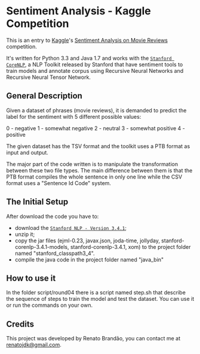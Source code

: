 Sentiment Analysis - Kaggle Competition
===================================

This is an entry to [Kaggle](http://www.kaggle.com/)'s
[Sentiment Analysis on Movie Reviews](http://www.kaggle.com/c/sentiment-analysis-on-movie-reviews)
competition.

It's written for Python 3.3 and Java 1.7 and works with the [`Stanford CoreNLP`](http://nlp.stanford.edu/software/corenlp.shtml),
a NLP Toolkit released by Stanford that have sentiment tools to train models and annotate corpus using Recursive Neural Networks
and Recursive Neural Tensor Network.


General Description
-----------------

Given a dataset of phrases (movie reviews), it is demanded to predict the label for the sentiment with 5 different possible values:

0 - negative
1 - somewhat negative
2 - neutral
3 - somewhat positive
4 - positive

The given dataset has the TSV format and the toolkit uses a PTB format as input and output.

The major part of the code written is to manipulate the transformation between these two file types. The main difference between them
is that the PTB format compiles the whole sentence in only one line while the CSV format uses a "Sentence Id Code" system.

The Initial Setup
-------------

After download the code you have to:

- download the [`Stanford NLP - Version 3.4.1`](http://nlp.stanford.edu/software/stanford-corenlp-full-2014-08-27.zip);
- unzip it;
- copy the jar files (ejml-0.23, javax.json, joda-time, jollyday, stanford-corenlp-3.4.1-models, stanford-corenlp-3.4.1, xom) to
the project folder named "stanford_classpath3_4".
- compile the java code in the project folder named "java_bin"


How to use it
-------------

In the folder script/round04 there is a script named step.sh that describe the sequence of steps to train the model and test 
the dataset. You can use it or run the commands on your own.


Credits
---------

This project was developed by Renato Brandão, you can contact me at
<renatojdk@gmail.com>.

